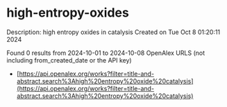 # high-entropy-oxides
Description: high entropy oxides in catalysis
Created on Tue Oct  8 01:20:11 2024

Found 0 results from 2024-10-01 to 2024-10-08
OpenAlex URLS (not including from_created_date or the API key)
- [https://api.openalex.org/works?filter=title-and-abstract.search%3Ahigh%20entropy%20oxide%20catalysis](https://api.openalex.org/works?filter=title-and-abstract.search%3Ahigh%20entropy%20oxide%20catalysis)


